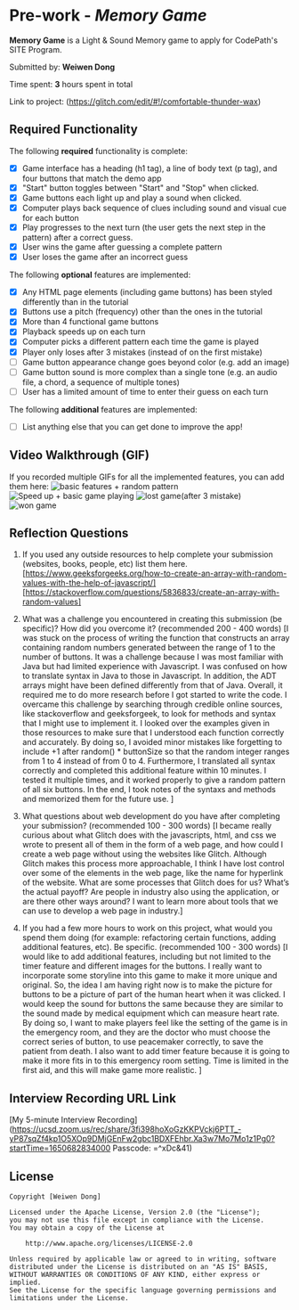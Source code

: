 # Pre-work - *Memory Game*

**Memory Game** is a Light & Sound Memory game to apply for CodePath's SITE Program. 

Submitted by: **Weiwen Dong**

Time spent: **3** hours spent in total

Link to project: (https://glitch.com/edit/#!/comfortable-thunder-wax)

## Required Functionality

The following **required** functionality is complete:

* [x] Game interface has a heading (h1 tag), a line of body text (p tag), and four buttons that match the demo app
* [x] "Start" button toggles between "Start" and "Stop" when clicked. 
* [x] Game buttons each light up and play a sound when clicked. 
* [x] Computer plays back sequence of clues including sound and visual cue for each button
* [x] Play progresses to the next turn (the user gets the next step in the pattern) after a correct guess. 
* [x] User wins the game after guessing a complete pattern
* [x] User loses the game after an incorrect guess

The following **optional** features are implemented:

* [x] Any HTML page elements (including game buttons) has been styled differently than in the tutorial
* [x] Buttons use a pitch (frequency) other than the ones in the tutorial
* [x] More than 4 functional game buttons
* [x] Playback speeds up on each turn
* [x] Computer picks a different pattern each time the game is played
* [x] Player only loses after 3 mistakes (instead of on the first mistake)
* [ ] Game button appearance change goes beyond color (e.g. add an image)
* [ ] Game button sound is more complex than a single tone (e.g. an audio file, a chord, a sequence of multiple tones)
* [ ] User has a limited amount of time to enter their guess on each turn

The following **additional** features are implemented:

- [ ] List anything else that you can get done to improve the app!

## Video Walkthrough (GIF)

If you recorded multiple GIFs for all the implemented features, you can add them here:
![basic features + random pattern](http://g.recordit.co/g41WCXz8F6.gif)
![Speed up + basic game playing](http://g.recordit.co/r8OMxo2HgB.gif)
![lost game(after 3 mistake)](http://g.recordit.co/KmUhnMDs8x.gif)
![won game](http://g.recordit.co/607V3AOHCV.gif)

## Reflection Questions
1. If you used any outside resources to help complete your submission (websites, books, people, etc) list them here. 
[https://www.geeksforgeeks.org/how-to-create-an-array-with-random-values-with-the-help-of-javascript/]
[https://stackoverflow.com/questions/5836833/create-an-array-with-random-values]

2. What was a challenge you encountered in creating this submission (be specific)? How did you overcome it? (recommended 200 - 400 words) 
[I was stuck on the process of writing the function that constructs an array containing random numbers generated between the range of 1 to the number of buttons. It was a challenge because I was most familiar with Java but had limited experience with Javascript. I was confused on how to translate syntax in Java to those in Javascript. In addition, the ADT arrays might have been defined differently from that of Java. Overall, it required me to do more research before I got started to write the code. 
I overcame this challenge by searching through credible online sources, like stackoverflow and geeksforgeek, to look for methods and syntax that I might use to implement it. I looked over the examples given in those resources to make sure that I understood each function correctly and accurately. By doing so, I avoided minor mistakes like forgetting to include +1 after random() * buttonSize so that the random integer ranges from 1 to 4 instead of from 0 to 4. Furthermore, I translated all syntax correctly and completed this additional feature within 10 minutes. I tested it multiple times, and it worked properly to give a random pattern of all six buttons. In the end, I took notes of the syntaxs and methods and memorized them for the future use. ]

3. What questions about web development do you have after completing your submission? (recommended 100 - 300 words) 
[I became really curious about what Glitch does with the javascripts, html, and css we wrote to present all of them in the form of a web page, and how could I create a web page without using the websites like Glitch. Although Glitch makes this process more approachable, I think I have lost control over some of the elements in the web page, like the name for hyperlink of the website. What are some processes that Glitch does for us? What’s the actual payoff? Are people in industry also using the application, or are there other ways around? I want to learn more about tools that we can use to develop a web page in industry.]

4. If you had a few more hours to work on this project, what would you spend them doing (for example: refactoring certain functions, adding additional features, etc). Be specific. (recommended 100 - 300 words) 
[I would like to add additional features, including but not limited to the timer feature and different images for the buttons. I really want to incorporate some storyline into this game to make it more unique and original. So, the idea I am having right now is to make the picture for buttons to be a picture of part of the human heart when it was clicked. I would keep the sound for buttons the same because they are similar to the sound made by medical equipment which can measure heart rate. By doing so, I want to make players feel like the setting of the game is in the emergency room, and they are the doctor who must choose the correct series of button, to use peacemaker correctly, to save the patient from death. I also want to add timer feature because it is going to make it more fits in to this emergency room setting. Time is limited in the first aid, and this will make game more realistic. ]



## Interview Recording URL Link

[My 5-minute Interview Recording](https://ucsd.zoom.us/rec/share/3fi398hoXoGzKKPVckj6PTT_-yP87sqZf4kp1O5XOp9DMjGEnFw2gbc1BDXFEhbr.Xa3w7Mo7Mo1z1Pg0?startTime=1650682834000
Passcode: =^xDc&41)


## License

    Copyright [Weiwen Dong]

    Licensed under the Apache License, Version 2.0 (the "License");
    you may not use this file except in compliance with the License.
    You may obtain a copy of the License at

        http://www.apache.org/licenses/LICENSE-2.0

    Unless required by applicable law or agreed to in writing, software
    distributed under the License is distributed on an "AS IS" BASIS,
    WITHOUT WARRANTIES OR CONDITIONS OF ANY KIND, either express or implied.
    See the License for the specific language governing permissions and
    limitations under the License.
